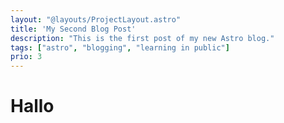 ```yaml
---
layout: "@layouts/ProjectLayout.astro"
title: 'My Second Blog Post'
description: "This is the first post of my new Astro blog."
tags: ["astro", "blogging", "learning in public"]
prio: 3
---
```


# Hallo